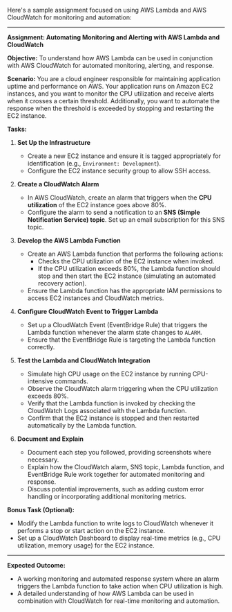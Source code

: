 Here's a sample assignment focused on using AWS Lambda and AWS CloudWatch for monitoring and automation:

---

**Assignment: Automating Monitoring and Alerting with AWS Lambda and CloudWatch**

**Objective:**
To understand how AWS Lambda can be used in conjunction with AWS CloudWatch for automated monitoring, alerting, and response.

**Scenario:**
You are a cloud engineer responsible for maintaining application uptime and performance on AWS. Your application runs on Amazon EC2 instances, and you want to monitor the CPU utilization and receive alerts when it crosses a certain threshold. Additionally, you want to automate the response when the threshold is exceeded by stopping and restarting the EC2 instance.

**Tasks:**

1. **Set Up the Infrastructure**
   - Create a new EC2 instance and ensure it is tagged appropriately for identification (e.g., `Environment: Development`).
   - Configure the EC2 instance security group to allow SSH access.

2. **Create a CloudWatch Alarm**
   - In AWS CloudWatch, create an alarm that triggers when the **CPU utilization** of the EC2 instance goes above 80%.
   - Configure the alarm to send a notification to an **SNS (Simple Notification Service) topic**. Set up an email subscription for this SNS topic.

3. **Develop the AWS Lambda Function**
   - Create an AWS Lambda function that performs the following actions:
     - Checks the CPU utilization of the EC2 instance when invoked.
     - If the CPU utilization exceeds 80%, the Lambda function should stop and then start the EC2 instance (simulating an automated recovery action).
   - Ensure the Lambda function has the appropriate IAM permissions to access EC2 instances and CloudWatch metrics.

4. **Configure CloudWatch Event to Trigger Lambda**
   - Set up a CloudWatch Event (EventBridge Rule) that triggers the Lambda function whenever the alarm state changes to `ALARM`.
   - Ensure that the EventBridge Rule is targeting the Lambda function correctly.

5. **Test the Lambda and CloudWatch Integration**
   - Simulate high CPU usage on the EC2 instance by running CPU-intensive commands.
   - Observe the CloudWatch alarm triggering when the CPU utilization exceeds 80%.
   - Verify that the Lambda function is invoked by checking the CloudWatch Logs associated with the Lambda function.
   - Confirm that the EC2 instance is stopped and then restarted automatically by the Lambda function.

6. **Document and Explain**
   - Document each step you followed, providing screenshots where necessary.
   - Explain how the CloudWatch alarm, SNS topic, Lambda function, and EventBridge Rule work together for automated monitoring and response.
   - Discuss potential improvements, such as adding custom error handling or incorporating additional monitoring metrics.

**Bonus Task (Optional):**
- Modify the Lambda function to write logs to CloudWatch whenever it performs a stop or start action on the EC2 instance.
- Set up a CloudWatch Dashboard to display real-time metrics (e.g., CPU utilization, memory usage) for the EC2 instance.

---

**Expected Outcome:**
- A working monitoring and automated response system where an alarm triggers the Lambda function to take action when CPU utilization is high.
- A detailed understanding of how AWS Lambda can be used in combination with CloudWatch for real-time monitoring and automation.
